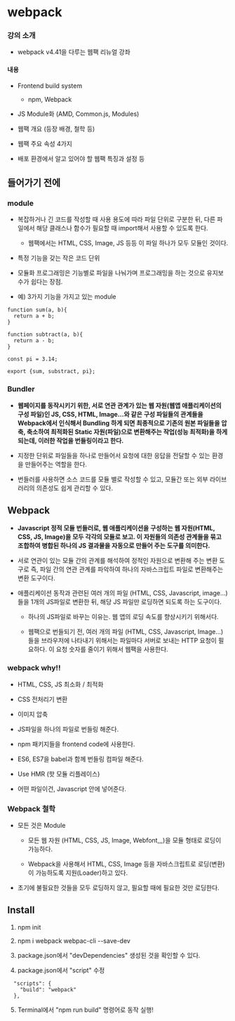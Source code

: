 # webpack

### 강의 소개

- webpack v4.41을 다루는 웹팩 리뉴얼 강좌

#### 내용 

- Frontend build system

  - npm, Webpack

- JS Module화 (AMD, Common.js, Modules)

- 웹팩 개요 (등장 배경, 철학 등)

- 웹팩 주요 속성 4가지

- 배포 환경에서 알고 있어야 할 웹팩 특징과 설정 등 
  
## 들어가기 전에

### module

- 복잡하거나 긴 코드를 작성할 때 사용 용도에 따라 파일 단위로 구분한 뒤, 다른 파일에서 해당 클래스나 함수가 필요할 때 import해서 사용할 수 있도록 한다.

  - 웹팩에서는 HTML, CSS, Image, JS 등등 이 파일 하나가 모두 모듈인 것이다.

- 특정 기능을 갖는 작은 코드 단위

- 모듈화 프로그래밍은 기능별로 파일을 나눠가며 프로그래밍을 하는 것으로 유지보수가 쉽다는 장점.

- 예) 3가지 기능을 가지고 있는 module

~~~
function sum(a, b){
  return a + b;
}

function subtract(a, b){
  return a - b;
}

const pi = 3.14;

export {sum, substract, pi};
~~~

### Bundler

- **웹페이지를 동작시키기 위한, 서로 연관 관계가 있는 웹 자원(웹앱 애플리케이션의 구성 파일)인 JS, CSS, HTML, Image...와 같은 구성 파일들의 관계들을 Webpack에서 인식해서 Bundling 하게 되면 최종적으로 기존의 원본 파일들을 압축, 축소하여 최적화된 Static 자원(파일)으로 변환해주는 작업(성능 최적화)을 하게 되는데, 이러한 작업을 번들링이라고 한다.**

- 지정한 단위로 파일들을 하나로 만들어서 요청에 대한 응답을 전달할 수 있는 환경을 만들어주는 역할을 한다.

- 번들러를 사용하면 소스 코드를 모듈 별로 작성할 수 있고, 모듈간 또는 외부 라이브러리의 의존성도 쉽게 관리할 수 있다.

## Webpack

- **Javascript 정적 모듈 번들러로, 웹 애플리케이션을 구성하는 웹 자원(HTML, CSS, JS, Image)을 모두 각각의 모듈로 보고. 이 자원들의 의존성 관계들을 묶고 조합하여 병합된 하나의 JS 결과물을 자동으로 만들어 주는 도구를 의미한다.**

- 서로 연관이 있는 모듈 간의 관계를 해석하여 정적인 자원으로 변환해 주는 변환 도구로 즉, 파일 간의 연관 관계를 파악하여 하나의 자바스크립트 파일로 변환해주는 변환 도구이다.

- 애플리케이션 동작과 관련된 여러 개의 파일 (HTML, CSS, Javascript, image...)들을 1개의 JS파일로 변환한 뒤, 해당 JS 파일만 로딩하면 되도록 하는 도구이다.

  - 하나의 JS파일로 바꾸는 이유는. 웹 앱의 로딩 속도를 향상시키기 위해서다.

  - 웹팩으로 번들되기 전, 여러 개의 파일 (HTML, CSS, Javascript, Image...)들을 브라우저에 나타내기 위해서는 파일마다 서버로 보내는 HTTP 요청이 필요하다. 이 요청 숫자를 줄이기 위해서 웹팩을 사용한다.


### webpack why!!

- HTML, CSS, JS 최소화 / 최적화

- CSS 전처리기 변환

- 이미지 압축 

- JS파일을 하나의 파일로 번들링 해준다.

- npm 패키지들을 frontend code에 사용한다.

- ES6, ES7을 babel과 함께 번들링 컴파일 해준다.

- Use HMR (핫 모듈 리플레이스)

- 어떤 파일이건, Javascript 안에 넣어준다.

### Webpack 철학

- 모든 것은 Module

  - 모든 웹 자원 (HTML, CSS, JS, Image, Webfont,,,)을 모듈 형태로 로딩이 가능하다.

  - Webpack을 사용해서 HTML, CSS, Image 등을 자바스크립트로 로딩(변환)이 가능하도록 지원(Loader)하고 있다.

- 초기에 불필요한 것들을 모두 로딩하지 않고, 필요할 때에 필요한 것만 로딩한다.

## Install

1. npm init

2. npm i webpack webpac-cli --save-dev

3. package.json에서 "devDependencies" 생성된 것을 확인할 수 있다.

4. package.json에서 "script" 수정

  ~~~
    "scripts": {
      "build": "webpack"
    },
  ~~~

5. Terminal에서 "npm run build" 명령어로 동작 실행!